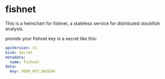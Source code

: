 # fishnet

This is a helmchart for fishnet, a stateless service for distributed stockfish analysis.

provide your fishnet key in a secret like this:
```yaml
apiVersion: v1
kind: Secret
metadata:
  name: fishnet
data:
  key: YOUR_KEY_BASE64
```
